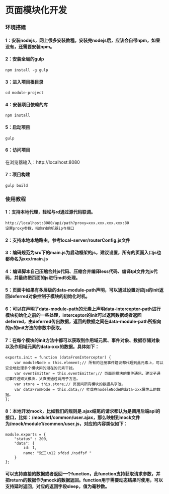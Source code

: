 # 页面模块化开发
### 环境搭建
#### 1：安装nodejs，网上很多安装教程。安装完nodejs后，应该会自带npm，如果没有，还需要安装npm。
#### 2：安装全局的gulp
```
npm install -g gulp
```
#### 3：进入项目根目录
```
cd module-project
```
#### 4：安装项目依赖的库
```
npm install
```
#### 5：启动项目
```
gulp
```
#### 6：访问项目
在浏览器输入：http://localhost:8080
#### 7：项目构建
```
gulp build
```

### 使用教程
#### 1：支持本地代理，轻松与rd通过源代码联调。
```
http://localhost:8080/api/path?proxy=xxx.xxx.xxx.xxx:80
设置proxy参数，指向rd的机器ip与端口
```
#### 2：支持本地本地路由，参考local-server/routerConfig.js文件
#### 3：编码规范为src下的main.js为启动框架的js，建议设置<body data-module-path="main">，所有的页面入口js也都命名为xxx/main.js
#### 4：编译脚本自己压缩合并js代码、压缩合并编译less代码、编译tpl文件为js代码，并最终把页面的js进行md5处理。
#### 5：页面中如果有多层级的data-module-path声明，可以通过设置对应js的init返回deferred对象控制子模块的初始化时机。
#### 6：可以在声明了data-module-path的元素上声明data-interceptor-path进行模块初始化之前的一些处理，interceptor的init可以返回数据或者返回deferred，由deferred传出数据，返回的数据之间在data-module-path所指向的js的init方法的参数中获取。
#### 7：在每个模块的init方法中都可以获取到作用域元素、事件对象、数据存储对象以及作用域元素的data-xxx的数据。具体如下：
```
exports.init = function (dataFromInterceptor) {
    var moduleNode = this.element;// 所有的注册事件建议都代理到此元素上，可以安全地处理多个模块间的潜在的元素干扰。
    var eventEmitter = this.eventEmitter;// 页面间模块的事件通讯，建议子通过事件通知父模块，父直接通过调用子方法。
    var store = this.store;// 页面间所有模块的数据共享池。
    var dataFromNode = this.data;// 挂载在nodeleNode的data-xxx属性上的数据。
};
```
#### 8：本地开发mock，比如我们的规则是.ajax结尾的请求都认为是调用后端api的接口，比如：/module1/common/user.ajax，那么映射到mock文件为/mock/module1/common/user.js，对应的内容类似如下：
```
module.exports = {
    "status" : 200,
    "data": {
        id: 1,
        name: "张三\n12 sfdsd /nsdfsf "
    }
};
```
#### 可以支持直接的数据或者返回一个function，此function支持获取请求参数，并把return的数据作为mock的数据返回。function用于需要动态结果时使用，可以支持延时返回，对应的返回字段sleep，值为毫秒数。

